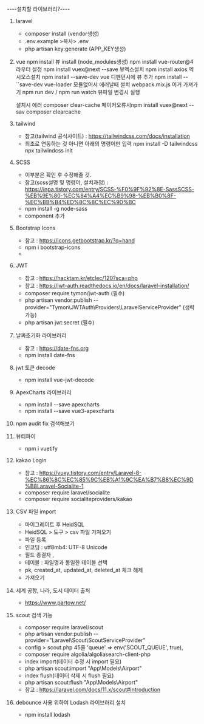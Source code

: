 ----설치할 라이브러리?----
1. laravel
    - composer install (vendor생성)
    - .env.example >복사> .env
    - php artisan key:generate (APP_KEY생성)

2. vue
    npm install    뷰 install (node_modules생성)
    npm install vue-router@4     라우터 설정
    npm install vuex@next --save    뷰엑스설치
    npm install axios    엑시오스설치
    npm install --save-dev vue     디펜던시에 뷰 추가
    npm install --``save-dev vue-loader   모듈없어서 에러날때 설치
    webpack.mix.js  이거 가져가기
    npm run dev / npm run watch    뷰파일 변경시 실행

    설치시 에러
    composer clear-cache    페이커오류시npm install vuex@next --sav
    composer clearcache

3. tailwind
    - 참고(tailwind 공식사이트) : https://tailwindcss.com/docs/installation
    - 최초로 연동하는 것 아니면 아래의 명령어만 입력
        npm install -D tailwindcss
        npx tailwindcss init

4. SCSS
    - 이부분은 확인 후 수정해줄 것.
    - 참고(scss설명 및 명령어, 설치과정) : https://inpa.tistory.com/entry/SCSS-%F0%9F%92%8E-SassSCSS-%EB%9E%80-%EC%84%A4%EC%B9%98-%EB%B0%8F-%EC%BB%B4%ED%8C%8C%EC%9D%BC
    - npm install -g node-sass
    - component 추가
        <style lang="scss">
            @import '../sass/app.scss';
        </style>

5. Bootstrap Icons
    - 참고 : https://icons.getbootstrap.kr/?q=hand
    - npm i bootstrap-icons
    - <link rel="stylesheet" href="https://cdn.jsdelivr.net/npm/bootstrap-icons@1.11.3/font/bootstrap-icons.min.css">

6. JWT
    - 참고 : https://hacktam.kr/etclec/120?sca=php
    - 참고 : https://jwt-auth.readthedocs.io/en/docs/laravel-installation/
    - composer require tymon/jwt-auth (필수)
    - php artisan vendor:publish --provider="Tymon\JWTAuth\Providers\LaravelServiceProvider" (생략가능)
    - php artisan jwt:secret (필수)

7. 날짜초기화 라이브러리
    - 참고 : https://date-fns.org
    - npm install date-fns

8. jwt 토큰 decode
    - npm install vue-jwt-decode

9. ApexCharts 라이브러리
    - npm install --save apexcharts
    - npm install --save vue3-apexcharts

10. npm audit fix 검색해보기

11. 뷰티파이
    - npm i vuetify

12. kakao Login
    - 참고 : https://vuxy.tistory.com/entry/Laravel-8-%EC%86%8C%EC%85%9C%EB%A1%9C%EA%B7%B8%EC%9D%B8Laravel-Socialite-1
    - composer require laravel/socialite
    - composer require socialiteproviders/kakao

13. CSV 파일 import
    - 마이그레이트 후 HeidSQL
    - HeidSQL > 도구 > csv 파일 가져오기
    - 파일 등록
    - 인코딩 : utf8mb4: UTF-8 Unicode
    - 필드 종결자 ,
    - 테이블 : 파일명과 동일한 테이블 선택
    - pk, created_at, updated_at, deleted_at 체크 해제
    - 가져오기

14. 세계 공항, 나라, 도시 데이터 출처
    - https://www.partow.net/

15. scout 검색 기능
    - composer require laravel/scout
    - php artisan vendor:publish --provider="Laravel\Scout\ScoutServiceProvider"
    - config > scout.php 45줄 'queue' => env('SCOUT_QUEUE', true),
    - composer require algolia/algoliasearch-client-php
    - index import(데이터 수정 시 import 필요)
    - php artisan scout:import "App\Models\Airport"
    - index flush(데이터 삭제 시 flush 필요)
    - php artisan scout:flush "App\Models\Airport"
    - 참고 : https://laravel.com/docs/11.x/scout#introduction

16. debounce 사용 위하여 Lodash 라이브러리 설치
    - npm install lodash